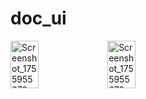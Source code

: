 # doc_ui

<img width=30% height=14%  alt="Screenshot_1755955679" src="https://user-images.githubusercontent.com/62088928/201593180-574efe57-50aa-4d8c-b01f-634d35090667.jpg"/>   <img width=30% height=14%  alt="Screenshot_1755955679" src="https://user-images.githubusercontent.com/62088928/201593185-d7af16e9-a708-4ad2-8f80-4cab778b9c84.jpg"/>
